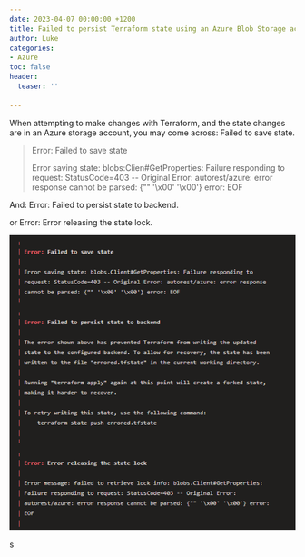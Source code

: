 ```yaml
---
date: 2023-04-07 00:00:00 +1200
title: Failed to persist Terraform state using an Azure Blob Storage account
author: Luke
categories:
- Azure
toc: false
header:
  teaser: ''

---
```

When attempting to make changes with Terraform, and the state changes are in an Azure storage account, you may come across: Failed to save state.

> Error: Failed to save state
>
> Error saving state: blobs:Clien#GetProperties: Failure responding to request: StatusCode=403 -- Original Error: autorest/azure: error response cannot be parsed: {"" '\\x00' '\\x00'} error: EOF

And: Error: Failed to persist state to backend.

or Error: Error releasing the state lock.

![Terraform - Failed to save state](/uploads/terraform_savestate.PNG "Terraform - Failed to save state")

s